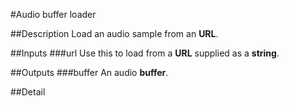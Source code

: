 #Audio buffer loader

##Description
Load an audio sample from an **URL**.

##Inputs
###url
Use this to load from a **URL** supplied as a **string**.

##Outputs
###buffer
An audio **buffer**.

##Detail

